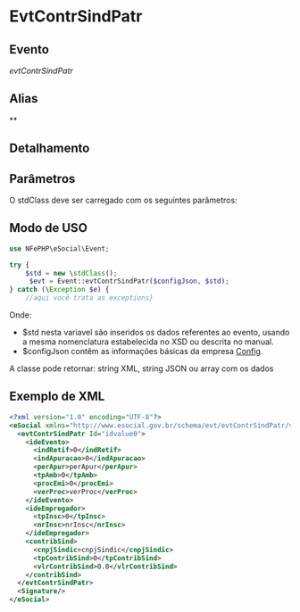 # EvtContrSindPatr

## Evento
 *evtContrSindPatr*

## Alias
 **


## Detalhamento



## Parâmetros
O stdClass deve ser carregado com os seguintes parâmetros:



## Modo de USO

```php
use NFePHP\eSocial\Event;

try {
    $std = new \stdClass();
     $evt = Event::evtContrSindPatr($configJson, $std);
} catch (\Exception $e) {
    //aqui você trata as exceptions}
```

Onde:
- $std nesta variavel são inseridos os dados referentes ao evento, usando a mesma nomenclatura estabelecida no XSD ou descrita no manual.
- $configJson contêm as informações básicas da empresa [Config](Config.md).

A classe pode retornar: string XML, string JSON ou array com os dados


## Exemplo de XML

```xml
<?xml version="1.0" encoding="UTF-8"?>
<eSocial xmlns="http://www.esocial.gov.br/schema/evt/evtContrSindPatr/v02_02_01" xmlns:xsi="http://www.w3.org/2001/XMLSchema-instance" xsi:schemaLocation="http://www.esocial.gov.br/schema/evt/evtContrSindPatr/v02_02_01 ../schemes/evtContrSindPatr.xsd ">
  <evtContrSindPatr Id="idvalue0">
    <ideEvento>
      <indRetif>0</indRetif>
      <indApuracao>0</indApuracao>
      <perApur>perApur</perApur>
      <tpAmb>0</tpAmb>
      <procEmi>0</procEmi>
      <verProc>verProc</verProc>
    </ideEvento>
    <ideEmpregador>
      <tpInsc>0</tpInsc>
      <nrInsc>nrInsc</nrInsc>
    </ideEmpregador>
    <contribSind>
      <cnpjSindic>cnpjSindic</cnpjSindic>
      <tpContribSind>0</tpContribSind>
      <vlrContribSind>0.0</vlrContribSind>
    </contribSind>
  </evtContrSindPatr>
  <Signature/>
</eSocial>

```
